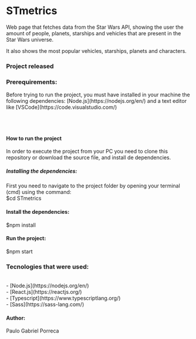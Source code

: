 <h1>STmetrics</h1>
<p>Web page that fetches data from the Star Wars API, showing the user the amount of people, planets, starships and vehicles that are present in the Star Wars universe.</p>
<p>It also shows the most popular vehicles, starships, planets and characters.</p>

<h3>Project released</h3>

<h3>Prerequirements:</h3>
<p>Before trying to run the project, you must have installed in your machine the following dependencies:
[Node.js](https://nodejs.org/en/) and a text editor like [VSCode](https://code.visualstudio.com/)</p>
<br><br>

<h4>How to run the project</h4>
In order to execute the project from your PC you need to clone this repository or download the source file, and install de dependencies.
<br>
<h5>Installing the dependencies:</h5>
First you need to navigate to the project folder by opening your terminal (cmd) using the command:
<br>
$cd STmetrics
<br>

<h4>Install the dependencies:</h4>
$npm install
<br>

<h4>Run the project:</h4>
$npm start

<ht>
<h3>Tecnologies that were used:</h3>
<br>
- [Node.js](https://nodejs.org/en/)
<br>
- [React.js](https://reactjs.org/)
<br>
- [Typescript](https://www.typescriptlang.org/)
<br>
- [Sass](https://sass-lang.com/)


<h4>Author:</h4>
Paulo Gabriel Porreca

